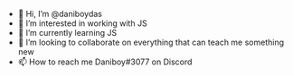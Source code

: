 - 👋 Hi, I’m @daniboydas
- 👀 I’m interested in working with JS
- 🌱 I’m currently learning JS
- 💞️ I’m looking to collaborate on everything that can teach me something new
- 📫 How to reach me Daniboy#3077 on Discord
<!---
daniboydas/daniboydas is a ✨ special ✨ repository because its `README.md` (this file) appears on your GitHub profile.
You can click the Preview link to take a look at your changes.
--->
